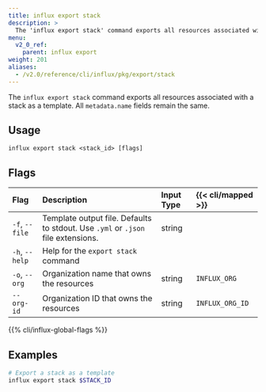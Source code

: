 ```yaml
---
title: influx export stack
description: >
  The 'influx export stack' command exports all resources associated with a stack as an InfluxDB template.
menu:
  v2_0_ref:
    parent: influx export
weight: 201
aliases:
  - /v2.0/reference/cli/influx/pkg/export/stack
---
```


The `influx export stack` command exports all resources associated with a stack as a template.
All `metadata.name` fields remain the same.

## Usage
```
influx export stack <stack_id> [flags]
```

## Flags
| Flag           | Description                                                                      | Input Type | {{< cli/mapped >}} |
|:----           |:-----------                                                                      |:---------- |:------------------ |
| `-f`, `--file` | Template output file. Defaults to stdout. Use `.yml` or `.json` file extensions. | string     |                    |
| `-h`, `--help` | Help for the `export stack` command                                              |            |                    |
| `-o`, `--org`  | Organization name that owns the resources                                        | string     | `INFLUX_ORG`       |
| `--org-id`     | Organization ID that owns the resources                                          | string     | `INFLUX_ORG_ID`    |

{{% cli/influx-global-flags %}}

## Examples
```sh
# Export a stack as a template
influx export stack $STACK_ID
```
